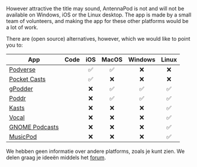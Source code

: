However attractive the title may sound, AntennaPod is not and will not be available on Windows, iOS or the Linux desktop. The app is made by a small team of volunteers, and making the app for these other platforms would be a lot of work.

There are (open source) alternatives, however, which we would like to point you to:

| App | Code | iOS | MacOS | Windows | Linux |
| --- | --- | :-: | :-: | :-: | :-: |
| [Podverse](https://podverse.fm/about) | [<i class="fab fa-github"></i>](https://github.com/podverse/podverse-rn) | ✅ | ✅ | ❌ | ❌ |
| [Pocket Casts](https://pocketcasts.com/) | [<i class="fab fa-github"></i>](https://github.com/Automattic/pocket-casts-ios) | ✅ | ❌ | ❌ | ❌ |
| [gPodder](https://gpodder.github.io/) | [<i class="fab fa-github"></i>](https://github.com/gpodder/gpodder) | ❌ | ✅ | ✅ | ✅ |
| [Poddr](https://sn8z.github.io/Poddr/) | [<i class="fab fa-github"></i>](https://github.com/Sn8z/Poddr) | ❌ | ✅ | ✅ | ✅ |
| [Kasts](https://apps.kde.org/kasts/) | [<i class="fab fa-gitlab"></i>](https://invent.kde.org/multimedia/kasts) | ❌ | ❌ | ❌ | ✅ |
| [Vocal](https://vocalproject.net/) | [<i class="fab fa-github"></i>](https://github.com/VocalPodcastProject/vocal) | ❌ | ❌ | ❌ | ✅ |
| [GNOME Podcasts](https://apps.gnome.org/app/org.gnome.Podcasts/) | [<i class="fab fa-gitlab"></i>](https://gitlab.gnome.org/World/podcasts) | ❌ | ❌ | ❌ | ✅ |
| [MusicPod](https://snapcraft.io/musicpod) | [<i class="fab fa-github"></i>](https://github.com/ubuntu-flutter-community/musicpod) | ❌ | ❌ | ❌ | ✅ |

We hebben geen informatie over andere platforms, zoals je kunt zien. We delen graag je ideeën middels het [forum](https://forum.antennapod.org/).
